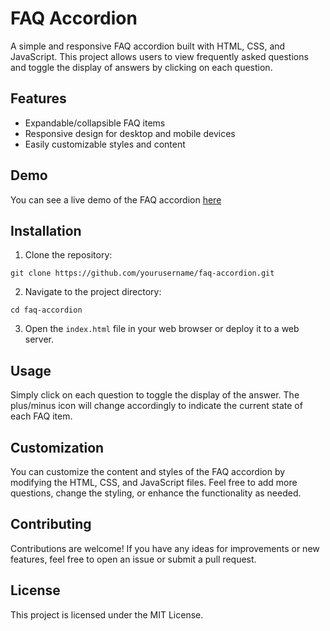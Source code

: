 # FAQ Accordion

A simple and responsive FAQ accordion built with HTML, CSS, and JavaScript. This project allows users to view frequently asked questions and toggle the display of answers by clicking on each question.

## Features

- Expandable/collapsible FAQ items
- Responsive design for desktop and mobile devices
- Easily customizable styles and content

## Demo

You can see a live demo of the FAQ accordion [here](#)

## Installation

1. Clone the repository:

`git clone https://github.com/yourusername/faq-accordion.git`

2. Navigate to the project directory:

`cd faq-accordion`

3. Open the `index.html` file in your web browser or deploy it to a web server.

## Usage

Simply click on each question to toggle the display of the answer. The plus/minus icon will change accordingly to indicate the current state of each FAQ item.

## Customization

You can customize the content and styles of the FAQ accordion by modifying the HTML, CSS, and JavaScript files. Feel free to add more questions, change the styling, or enhance the functionality as needed.

## Contributing

Contributions are welcome! If you have any ideas for improvements or new features, feel free to open an issue or submit a pull request.

## License

This project is licensed under the MIT License.
